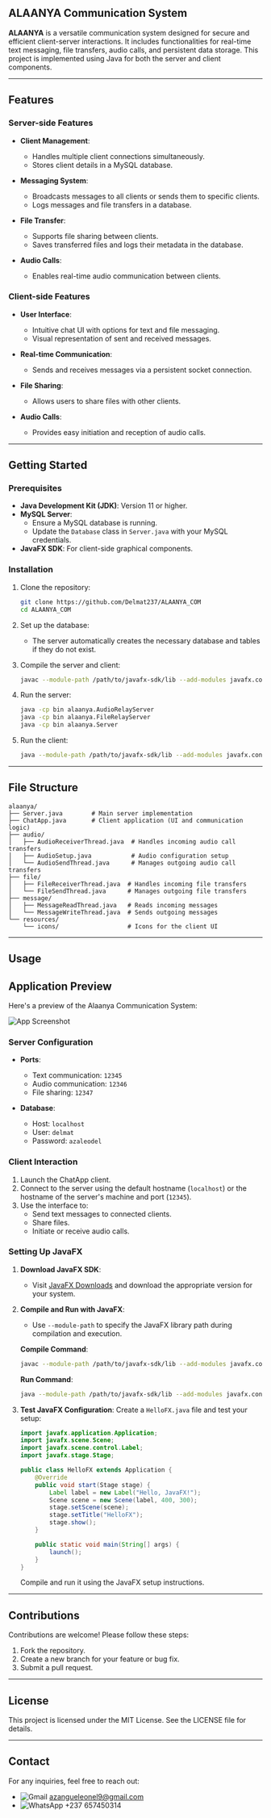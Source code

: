 ## ALAANYA Communication System

**ALAANYA** is a versatile communication system designed for secure and efficient client-server interactions. It includes functionalities for real-time text messaging, file transfers, audio calls, and persistent data storage. This project is implemented using Java for both the server and client components.

---

## Features

### Server-side Features

- **Client Management**:

  - Handles multiple client connections simultaneously.
  - Stores client details in a MySQL database.

- **Messaging System**:

  - Broadcasts messages to all clients or sends them to specific clients.
  - Logs messages and file transfers in a database.

- **File Transfer**:

  - Supports file sharing between clients.
  - Saves transferred files and logs their metadata in the database.

- **Audio Calls**:

  - Enables real-time audio communication between clients.

### Client-side Features

- **User Interface**:

  - Intuitive chat UI with options for text and file messaging.
  - Visual representation of sent and received messages.

- **Real-time Communication**:

  - Sends and receives messages via a persistent socket connection.

- **File Sharing**:

  - Allows users to share files with other clients.

- **Audio Calls**:

  - Provides easy initiation and reception of audio calls.

---

## Getting Started

### Prerequisites

- **Java Development Kit (JDK)**: Version 11 or higher.
- **MySQL Server**:
  - Ensure a MySQL database is running.
  - Update the `Database` class in `Server.java` with your MySQL credentials.
- **JavaFX SDK**: For client-side graphical components.

### Installation

1. Clone the repository:

   ```bash
   git clone https://github.com/Delmat237/ALAANYA_COM
   cd ALAANYA_COM
   ```

2. Set up the database:

   - The server automatically creates the necessary database and tables if they do not exist.

3. Compile the server and client:

   ```bash
   javac --module-path /path/to/javafx-sdk/lib --add-modules javafx.controls,javafx.fxml -d bin src/main/java/alaanya/*.java
   ```

4. Run the server:

   ```bash
   java -cp bin alaanya.AudioRelayServer
   java -cp bin alaanya.FileRelayServer
   java -cp bin alaanya.Server
   ```

5. Run the client:

   ```bash
   java --module-path /path/to/javafx-sdk/lib --add-modules javafx.controls,javafx.fxml -cp bin alaanya.ChatApp
   ```

---

## File Structure

```plaintext
alaanya/
├── Server.java        # Main server implementation
├── ChatApp.java       # Client application (UI and communication logic)
├── audio/
│   ├── AudioReceiverThread.java  # Handles incoming audio call transfers
│   ├── AudioSetup.java           # Audio configuration setup
│   └── AudioSendThread.java      # Manages outgoing audio call transfers
├── file/
│   ├── FileReceiverThread.java  # Handles incoming file transfers
│   └── FileSendThread.java      # Manages outgoing file transfers
├── message/
│   ├── MessageReadThread.java   # Reads incoming messages
│   └── MessageWriteThread.java  # Sends outgoing messages
└── resources/
    └── icons/                   # Icons for the client UI
```

---

## Usage
## Application Preview

Here's a preview of the Alaanya Communication System:

![App Screenshot](asserts/GUI.png)


### Server Configuration

- **Ports**:

  - Text communication: `12345`
  - Audio communication: `12346`
  - File sharing: `12347`

- **Database**:

  - Host: `localhost`
  - User: `delmat`
  - Password: `azaleodel`

### Client Interaction

1. Launch the ChatApp client.
2. Connect to the server using the default hostname (`localhost`) or the hostname of the server's machine and port (`12345`).
3. Use the interface to:
   - Send text messages to connected clients.
   - Share files.
   - Initiate or receive audio calls.

### Setting Up JavaFX

1. **Download JavaFX SDK**:

   - Visit [JavaFX Downloads](https://gluonhq.com/products/javafx/) and download the appropriate version for your system.

2. **Compile and Run with JavaFX**:

   - Use `--module-path` to specify the JavaFX library path during compilation and execution.

   **Compile Command**:

   ```bash
   javac --module-path /path/to/javafx-sdk/lib --add-modules javafx.controls,javafx.fxml -d bin src/main/java/alaanya/*.java
   ```

   **Run Command**:

   ```bash
   java --module-path /path/to/javafx-sdk/lib --add-modules javafx.controls,javafx.fxml -cp bin alaanya.ChatApp
   ```

3. **Test JavaFX Configuration**:
   Create a `HelloFX.java` file and test your setup:

   ```java
   import javafx.application.Application;
   import javafx.scene.Scene;
   import javafx.scene.control.Label;
   import javafx.stage.Stage;

   public class HelloFX extends Application {
       @Override
       public void start(Stage stage) {
           Label label = new Label("Hello, JavaFX!");
           Scene scene = new Scene(label, 400, 300);
           stage.setScene(scene);
           stage.setTitle("HelloFX");
           stage.show();
       }

       public static void main(String[] args) {
           launch();
       }
   }
   ```

   Compile and run it using the JavaFX setup instructions.

---

## Contributions

Contributions are welcome! Please follow these steps:

1. Fork the repository.
2. Create a new branch for your feature or bug fix.
3. Submit a pull request.

---

## License

This project is licensed under the MIT License. See the LICENSE file for details.

---

## Contact

For any inquiries, feel free to reach out:

- ![Gmail](https://img.icons8.com/color/48/000000/gmail--v1.png) [azangueleonel9@gmail.com](mailto:azangueleonel9@gmail.com)
- ![WhatsApp](https://img.icons8.com/color/48/000000/whatsapp.png) +237 657450314


